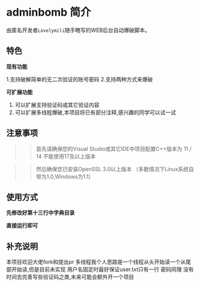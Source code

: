 # adminbomb 简介

由匿名开发者`Lovelymili`随手瞎写的WEB后台自动爆破脚本。

## 特色 

**现有功能**

1.支持破解简单的无二次验证的账号密码
2.支持两种方式来爆破

**可扩展功能**

1. 可以扩展支持验证码或其它验证内容
2. 可以扩展多线程爆破,本项目将已有部分注释,感兴趣的同学可以试一试

## 注意事项

>> 首先请确保您的Visual Studio或其它IDE中项目配置C++版本为 11 / 14 不能使用17及以上版本

>> 然后确保您已安装OpenSSL 3.0以上版本 （多数情况下Linux系统自带为1.0,Windows为1.1）


## 使用方式

**先修改好第十三行中字典目录**

**直接运行即可**

## 补充说明

本项目欢迎大佬fork和提出pr 多线程我个人思路是一个线程从头开始读一个从尾部开始读,但是目前未实现
用户名固定时最好保证user.txt只有一行 密码同理
没有时间去完善写些验证码之类,未来可能会额外开一个项目
